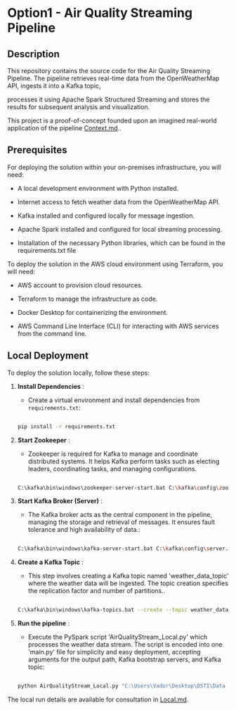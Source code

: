 #  Option1 - Air Quality Streaming Pipeline

 

## Description

This repository contains the source code for the Air Quality Streaming Pipeline. The pipeline retrieves real-time data from the OpenWeatherMap API, ingests it into a Kafka topic,

processes it using Apache Spark Structured Streaming and stores the results for subsequent analysis and visualization.

 

This project is a proof-of-concept founded upon an imagined real-world application of the pipeline [Context.md](Context.md)..

 

 

## Prerequisites

For deploying the solution within your on-premises infrastructure, you will need:

- A local development environment with Python installed.

- Internet access to fetch weather data from the OpenWeatherMap API.

- Kafka installed and configured locally for message ingestion.

- Apache Spark installed and configured for local streaming processing.

- Installation of the necessary Python libraries, which can be found in the requirements.txt file

 

To deploy the solution in the AWS cloud environment using Terraform, you will need:

- AWS account to provision cloud resources.

- Terraform to manage the infrastructure as code.

- Docker Desktop for containerizing the environment.

- AWS Command Line Interface (CLI) for interacting with AWS services from the command line.

 

 

## Local Deployment

To deploy the solution locally, follow these steps:

 

1. **Install Dependencies** :

   - Create a virtual environment and install dependencies from `requirements.txt`:

   ```bash

   pip install -r requirements.txt

   ```

 

2. **Start Zookeeper** :

   - Zookeeper is required for Kafka to manage and coordinate distributed systems. It helps Kafka perform tasks such as electing leaders, coordinating tasks, and managing configurations.

   ```bash

   C:\kafka\bin\windows\zookeeper-server-start.bat C:\kafka\config\zookeeper.properties

   ```

 

3. **Start Kafka Broker (Server)** :

   - The Kafka broker acts as the central component in the pipeline, managing the storage and retrieval of messages. It ensures fault tolerance and high availability of data.:

   ```bash

   C:\kafka\bin\windows\kafka-server-start.bat C:\kafka\config\server.properties

   ```

 

4. **Create a Kafka Topic** :

   - This step involves creating a Kafka topic named 'weather_data_topic' where the weather data will be ingested. The topic creation specifies the replication factor and number of partitions..

   ```bash

   C:\kafka\bin\windows\kafka-topics.bat --create --topic weather_data_topic --bootstrap-server localhost:9092 --replication-factor 1 --partitions 1

   ```

 

5. **Run the pipeline** :

   - Execute the PySpark script 'AirQualityStream_Local.py' which processes the weather data stream. The script is encoded into one 'main.py' file for simplicity and easy deployment, accepting arguments for the output path, Kafka bootstrap servers, and Kafka topic:

   ```bash

   python AirQualityStream_Local.py "C:\Users\Vador\Desktop\DSTI\Data pipe2\Weather_project\pythonProject1\results" "localhost:9092" "weather_data_topic"

   ```

 

The local run details are available for consultation in [Local.md](Local.md).
